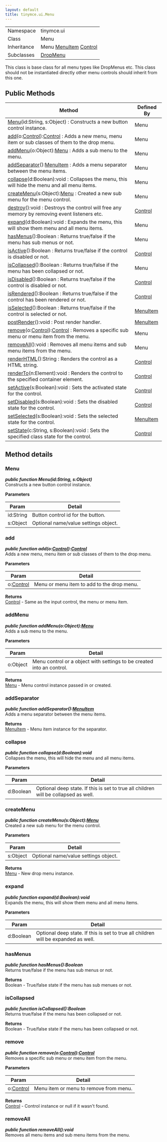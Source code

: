 ```yaml
---
layout: default
title: tinymce.ui.Menu
---
```


|  |  |
| --- | --- |
| Namespace | tinymce.ui |
| Class | Menu |
| Inheritance | <span>Menu</span> <span>[MenuItem](../ui/class_tinymce.ui.MenuItem.html)</span> <span class="last">[Control](../ui/class_tinymce.ui.Control.html)</span> |
| Subclasses | [DropMenu](../ui/class_tinymce.ui.DropMenu.html) |

This class is base class for all menu types like DropMenus etc. This class should not be instantiated directly other menu controls should inherit from this one.

## Public Methods

| Method | Defined By |
| --- | --- |
| [Menu](#menu)(id:String, s:Object) : Constructs a new button control instance. | Menu |
| [add](#add)(o:[Control](../ui/class_tinymce.ui.Control.html)):[Control](../ui/class_tinymce.ui.Control.html) : Adds a new menu, menu item or sub classes of them to the drop menu. | Menu |
| [addMenu](#addmenu)(o:Object):[Menu](../ui/class_tinymce.ui.Menu.html) : Adds a sub menu to the menu. | Menu |
| [addSeparator](#addseparator)():[MenuItem](../ui/class_tinymce.ui.MenuItem.html) : Adds a menu separator between the menu items. | Menu |
| [collapse](#collapse)(d:Boolean):void : Collapses the menu, this will hide the menu and all menu items. | Menu |
| [createMenu](#createmenu)(s:Object):[Menu](../ui/class_tinymce.ui.Menu.html) : Created a new sub menu for the menu control. | Menu |
| [destroy](#destroy)():void : Destroys the control will free any memory by removing event listeners etc. | [Control](../ui/class_tinymce.ui.Control.html) |
| [expand](#expand)(d:Boolean):void : Expands the menu, this will show them menu and all menu items. | Menu |
| [hasMenus](#hasmenus)():Boolean : Returns true/false if the menu has sub menus or not. | Menu |
| [isActive](#isactive)():Boolean : Returns true/false if the control is disabled or not. | [Control](../ui/class_tinymce.ui.Control.html) |
| [isCollapsed](#iscollapsed)():Boolean : Returns true/false if the menu has been collapsed or not. | Menu |
| [isDisabled](#isdisabled)():Boolean : Returns true/false if the control is disabled or not. | [Control](../ui/class_tinymce.ui.Control.html) |
| [isRendered](#isrendered)():Boolean : Returns true/false if the control has been rendered or not. | [Control](../ui/class_tinymce.ui.Control.html) |
| [isSelected](#isselected)():Boolean : Returns true/false if the control is selected or not. | [MenuItem](../ui/class_tinymce.ui.MenuItem.html) |
| [postRender](#postrender)():void : Post render handler. | [MenuItem](../ui/class_tinymce.ui.MenuItem.html) |
| [remove](#remove)(o:[Control](../ui/class_tinymce.ui.Control.html)):[Control](../ui/class_tinymce.ui.Control.html) : Removes a specific sub menu or menu item from the menu. | Menu |
| [removeAll](#removeall)():void : Removes all menu items and sub menu items from the menu. | Menu |
| [renderHTML](#renderhtml)():String : Renders the control as a HTML string. | [Control](../ui/class_tinymce.ui.Control.html) |
| [renderTo](#renderto)(n:Element):void : Renders the control to the specified container element. | [Control](../ui/class_tinymce.ui.Control.html) |
| [setActive](#setactive)(s:Boolean):void : Sets the activated state for the control. | [Control](../ui/class_tinymce.ui.Control.html) |
| [setDisabled](#setdisabled)(s:Boolean):void : Sets the disabled state for the control. | [Control](../ui/class_tinymce.ui.Control.html) |
| [setSelected](#setselected)(s:Boolean):void : Sets the selected state for the control. | [MenuItem](../ui/class_tinymce.ui.MenuItem.html) |
| [setState](#setstate)(c:String, s:Boolean):void : Sets the specified class state for the control. | [Control](../ui/class_tinymce.ui.Control.html) |

## Method details

### Menu 

***public function Menu(id:String, s:Object)***  
Constructs a new button control instance.      

**Parameters**  

| Param | Detail |
| --- | --- |
| id:String | Button control id for the button. |
| s:Object | Optional name/value settings object. |

### add 

***public function add(o:[Control](../ui/class_tinymce.ui.Control.html)):[Control](../ui/class_tinymce.ui.Control.html)***  
Adds a new menu, menu item or sub classes of them to the drop menu.      

**Parameters**  

| Param | Detail |
| --- | --- |
| o:[Control](../ui/class_tinymce.ui.Control.html) | Menu or menu item to add to the drop menu. |

**Returns**  
[Control](../ui/class_tinymce.ui.Control.html) - Same as the input control, the menu or menu item.

### addMenu 

***public function addMenu(o:Object):[Menu](../ui/class_tinymce.ui.Menu.html)***  
Adds a sub menu to the menu.      

**Parameters**  

| Param | Detail |
| --- | --- |
| o:Object | Menu control or a object with settings to be created into an control. |

**Returns**  
[Menu](../ui/class_tinymce.ui.Menu.html) - Menu control instance passed in or created.

### addSeparator 

***public function addSeparator():[MenuItem](../ui/class_tinymce.ui.MenuItem.html)***  
Adds a menu separator between the menu items.      

**Returns**  
[MenuItem](../ui/class_tinymce.ui.MenuItem.html) - Menu item instance for the separator.

### collapse 

***public function collapse(d:Boolean):void***  
Collapses the menu, this will hide the menu and all menu items.      

**Parameters**  

| Param | Detail |
| --- | --- |
| d:Boolean | Optional deep state. If this is set to true all children will be collapsed as well. |

### createMenu 

***public function createMenu(s:Object):[Menu](../ui/class_tinymce.ui.Menu.html)***  
Created a new sub menu for the menu control.      

**Parameters**  

| Param | Detail |
| --- | --- |
| s:Object | Optional name/value settings object. |

**Returns**  
[Menu](../ui/class_tinymce.ui.Menu.html) - New drop menu instance.

### expand 

***public function expand(d:Boolean):void***  
Expands the menu, this will show them menu and all menu items.      

**Parameters**  

| Param | Detail |
| --- | --- |
| d:Boolean | Optional deep state. If this is set to true all children will be expanded as well. |

### hasMenus 

***public function hasMenus():Boolean***  
Returns true/false if the menu has sub menus or not.      

**Returns**  
Boolean - True/false state if the menu has sub menues or not.

### isCollapsed 

***public function isCollapsed():Boolean***  
Returns true/false if the menu has been collapsed or not.      

**Returns**  
Boolean - True/false state if the menu has been collapsed or not.

### remove 

***public function remove(o:[Control](../ui/class_tinymce.ui.Control.html)):[Control](../ui/class_tinymce.ui.Control.html)***  
Removes a specific sub menu or menu item from the menu.      

**Parameters**  

| Param | Detail |
| --- | --- |
| o:[Control](../ui/class_tinymce.ui.Control.html) | Menu item or menu to remove from menu. |

**Returns**  
[Control](../ui/class_tinymce.ui.Control.html) - Control instance or null if it wasn't found.

### removeAll 

***public function removeAll():void***  
Removes all menu items and sub menu items from the menu.